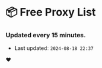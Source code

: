 # :package: Free Proxy List
### Updated every 15 minutes.

- Last updated: `2024-08-18 22:37`

:heart:

